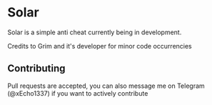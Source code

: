 # Solar

Solar is a simple anti cheat currently being in development.

Credits to Grim and it's developer for minor code occurrencies

## Contributing

Pull requests are accepted, you can also message me on Telegram (@xEcho1337) if you want to actively contribute
